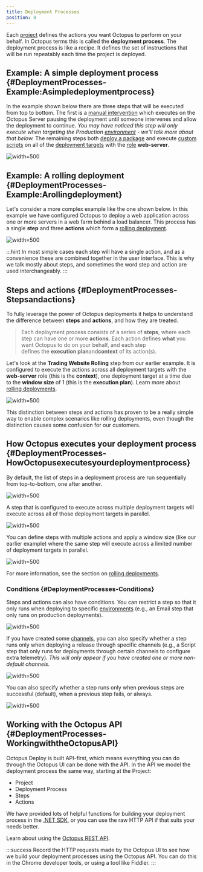 ```yaml
---
title: Deployment Processes
position: 0
---
```



Each [project](/docs/key-concepts/projects/index.md) defines the actions you want Octopus to perform on your behalf. In Octopus terms this is called the **deployment process**. The deployment process is like a recipe. It defines the set of instructions that will be run repeatably each time the project is deployed.

## Example: A simple deployment process {#DeploymentProcesses-Example:Asimpledeploymentprocess}


In the example shown below there are three steps that will be executed from top to bottom. The first is a [manual intervention](/docs/deploying-applications/manual-intervention-and-approvals.md) which executes on the Octopus Server pausing the deployment until someone intervenes and allow the deployment to continue. *You may have noticed this step will only execute when targeting the Production [environment](/docs/key-concepts/environments/index.md) - we'll talk more about that below.* The remaining steps both [deploy a package](/docs/deploying-applications/deploying-packages/index.md) and execute [custom scripts](/docs/deploying-applications/custom-scripts/index.md) on all of the [deployment targets](/docs/deployment-targets/index.md) with the [role](/docs/key-concepts/machine-roles.md) **web-server**.


![](/docs/images/5671366/5865841.png "width=500")

## Example: A rolling deployment {#DeploymentProcesses-Example:Arollingdeployment}


Let's consider a more complex example like the one shown below. In this example we have configured Octopus to deploy a web application across one or more servers in a web farm behind a load balancer. This process has a single **step** and three **actions** which form a [rolling deployment](/docs/patterns/rolling-deployments.md).


![](/docs/images/5671366/5865842.png "width=500")




:::hint
In most simple cases each step will have a single action, and as a convenience these are combined together in the user interface. This is why we talk mostly about steps, and sometimes the word step and action are used interchangeably.
:::

## Steps and actions {#DeploymentProcesses-Stepsandactions}


To fully leverage the power of Octopus deployments it helps to understand the difference between **steps** and **actions**, and how they are treated.


> Each deployment process consists of a series of **steps**, where each step can have one or more **actions**. Each action defines **what** you want Octopus to do on your behalf, and each step defines the **execution plan**and**context** of its action(s).



Let's look at the **Trading Website Rolling** step from our earlier example. It is configured to execute the actions across all deployment targets with the **web-server** role (this is the **context**), one deployment target at a time due to the **window size** of 1 (this is the **execution plan**). Learn more about [rolling deployments](/docs/patterns/rolling-deployments.md).


![](/docs/images/5671366/5865843.png "width=500")


This distinction between steps and actions has proven to be a really simple way to enable complex scenarios like rolling deployments, even though the distinction causes some confusion for our customers.

## How Octopus executes your deployment process {#DeploymentProcesses-HowOctopusexecutesyourdeploymentprocess}


By default, the list of steps in a deployment process are run sequentially from top-to-bottom, one after another.


![](/docs/images/5671366/5865844.png "width=500")


A step that is configured to execute across multiple deployment targets will execute across all of those deployment targets in parallel.


![](/docs/images/5671366/5865847.png "width=500")


You can define steps with multiple actions and apply a window size (like our earlier example) where the same step will execute across a limited number of deployment targets in parallel.


![](/docs/images/5671366/5865848.png "width=500")


For more information, see the section on [rolling deployments](/docs/patterns/rolling-deployments.md).

### Conditions {#DeploymentProcesses-Conditions}


Steps and actions can also have conditions. You can restrict a step so that it only runs when deploying to specific [environments](/docs/key-concepts/environments/index.md) (e.g., an Email step that only runs on production deployments).


![](/docs/images/3048075/3277617.png?effects=drop-shadow "width=500")


If you have created some [channels](/docs/key-concepts/projects/channels.md), you can also specify whether a step runs only when deploying a release through specific channels (e.g., a Script step that only runs for deployments through certain channels to configure extra telemetry). *This will only appear if you have created one or more non-default channels.*


![](/docs/images/3048075/3278573.png?effects=drop-shadow "width=500")


You can also specify whether a step runs only when previous steps are successful (default), when a previous step fails, or always.





![](/docs/images/3048075/3277616.png?effects=drop-shadow "width=500")

## Working with the Octopus API {#DeploymentProcesses-WorkingwiththeOctopusAPI}


Octopus Deploy is built API-first, which means everything you can do through the Octopus UI can be done with the API. In the API we model the deployment process the same way, starting at the Project:

- Project
 - Deployment Process
  - Steps
   - Actions



We have provided lots of helpful functions for building your deployment process in the [.NET SDK](/docs/api-and-integration/octopus-rest-api.md), or you can use the raw HTTP API if that suits your needs better.


Learn about using the [Octopus REST API](/docs/api-and-integration/octopus-rest-api.md).

:::success
Record the HTTP requests made by the Octopus UI to see how we build your deployment processes using the Octopus API. You can do this in the Chrome developer tools, or using a tool like Fiddler.
:::
